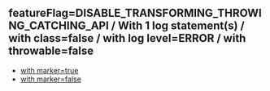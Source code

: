 ## featureFlag=DISABLE_TRANSFORMING_THROWING_CATCHING_API / With 1 log statement(s) / with class=false / with log level=ERROR / with throwable=false

* [with marker=true](marker-true/index.md)
* [with marker=false](marker-false/index.md)



